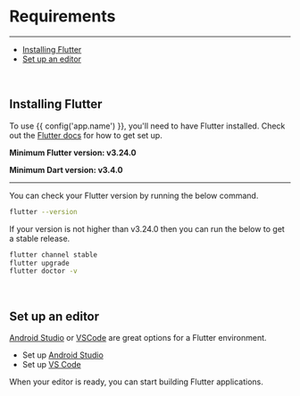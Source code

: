 # Requirements

---

<a name="section-1"></a>
- [Installing Flutter](#installing-flutter "Installing Flutter")
- [Set up an editor](#set-up-an-editor "Set up an editor")

<div id="introduction"></div>
<br>

## Installing Flutter

To use {{ config('app.name') }}, you'll need to have Flutter installed. Check out the <a href="https://flutter.dev/docs/get-started/install" target="_blank">Flutter docs</a> for how to get set up.

**Minimum Flutter version: v3.24.0**

**Minimum Dart version: v3.4.0**

---

You can check your Flutter version by running the below command.

``` bash
flutter --version
```

If your version is not higher than v3.24.0 then you can run the below to get a stable release.

``` bash
flutter channel stable
flutter upgrade
flutter doctor -v
```

<div id="set-up-an-editor"></div>
<br>

## Set up an editor

<a href="https://developer.android.com/studio">Android Studio</a> or <a href="https://code.visualstudio.com">VSCode</a> are great options for a Flutter environment.
- Set up <a href="https://docs.flutter.dev/get-started/editor?tab=androidstudio" target="_BLANK">Android Studio</a>
- Set up <a href="https://docs.flutter.dev/get-started/editor?tab=vscode" target="_BLANK">VS Code</a>

When your editor is ready, you can start building Flutter applications.
